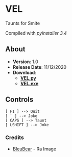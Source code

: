# VEL
Taunts for Smite

Compiled with _pyinstaller 3.4_
## About
- __Version__: 1.0
- __Release Date__: 11/12/2020
- __Download__:
    - __[VEL.py](https://github.com/cyoung502/VEL/raw/main/dist/VEL.exe)__
    - __[VEL.exe](https://github.com/cyoung502/VEL/raw/main/dist/VEL.exe)__
## Controls
    [ F1 ] --> Quit
    [ ` ] --> Joke
    [ CAPS ] --> Taunt
    [ LSHIFT ] --> Joke
### Credits
- [BleuBear](https://www.deviantart.com/bleubear) - Ra Image
